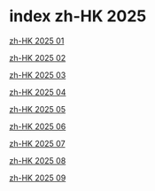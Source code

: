 # index zh-HK 2025

<a href="./01">zh-HK 2025 01</a>

<a href="./02">zh-HK 2025 02</a>

<a href="./03">zh-HK 2025 03</a>

<a href="./04">zh-HK 2025 04</a>

<a href="./05">zh-HK 2025 05</a>

<a href="./06">zh-HK 2025 06</a>

<a href="./07">zh-HK 2025 07</a>

<a href="./08">zh-HK 2025 08</a>

<a href="./09">zh-HK 2025 09</a>
